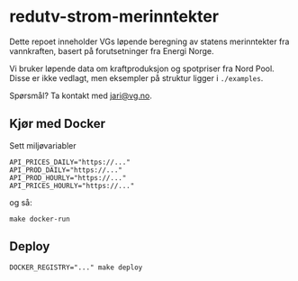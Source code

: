 # redutv-strom-merinntekter

Dette repoet inneholder VGs løpende beregning av statens merinntekter fra vannkraften, basert på forutsetninger fra Energi Norge.

Vi bruker løpende data om kraftproduksjon og spotpriser fra Nord Pool. Disse er ikke vedlagt, men eksempler på struktur ligger i `./examples`.

Spørsmål? Ta kontakt med jari@vg.no.

## Kjør med Docker

Sett miljøvariabler

    API_PRICES_DAILY="https://..."
    API_PROD_DAILY="https://..."
    API_PROD_HOURLY="https://..."
    API_PRICES_HOURLY="https://..."

og så:

    make docker-run

## Deploy

    DOCKER_REGISTRY="..." make deploy